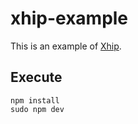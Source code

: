# xhip-example

This is an example of [Xhip](https://github.com/minamorl/xhip/).

## Execute

```
npm install
sudo npm dev 
```

